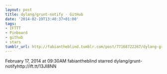 ```yaml
---
layout: post
title: dylang/grunt-notify · GitHub
date: '2014-02-19T13:40:37+01:00'
tags:
- IFTTT
- Pinboard
- github
- stars
tumblr_url: http://fabiantheblind.tumblr.com/post/77168722267/dylang-grunt-notify-github
---
```

February 17, 2014 at 09:30AM
fabiantheblind starred dylang/grunt-notifyhttp://ift.tt/13JI8NN
